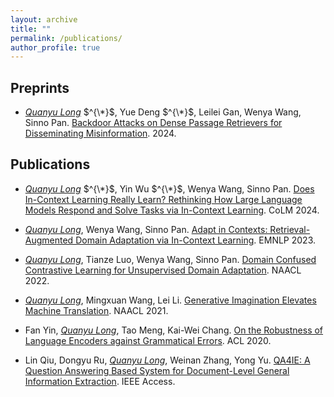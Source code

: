 ```yaml
---
layout: archive
title: ""
permalink: /publications/
author_profile: true
---
```




Preprints
---

*    <u><em>Quanyu Long</em></u> $^{\*}$, Yue Deng $^{\*}$, Leilei Gan, Wenya Wang, Sinno Pan. [Backdoor Attacks on Dense Passage Retrievers for Disseminating Misinformation](<https://arxiv.org/abs/2402.13532v1>). 2024.


Publications
---

*    <u><em>Quanyu Long</em></u> $^{\*}$, Yin Wu $^{\*}$, Wenya Wang, Sinno Pan. [Does In-Context Learning Really Learn? Rethinking How Large Language Models Respond and Solve Tasks via In-Context Learning](<https://arxiv.org/abs/2404.07546>). CoLM 2024.

*    <u><em>Quanyu Long</em></u>, Wenya Wang, Sinno Pan. [Adapt in Contexts: Retrieval-Augmented Domain Adaptation via In-Context Learning](<https://arxiv.org/abs/2311.11551>). EMNLP 2023.

*    <u><em>Quanyu Long</em></u>, Tianze Luo, Wenya Wang, Sinno Pan. [Domain Confused Contrastive Learning for Unsupervised Domain Adaptation](<https://arxiv.org/abs/2207.04564>). NAACL 2022.

*    <u><em>Quanyu Long</em></u>, Mingxuan Wang, Lei Li. [Generative Imagination Elevates Machine Translation](<https://arxiv.org/abs/2009.09654>). NAACL 2021.

*    Fan Yin, <u><em>Quanyu Long</em></u>, Tao Meng, Kai-Wei Chang. [On the Robustness of Language Encoders against Grammatical Errors](<https://arxiv.org/abs/2005.05683>). ACL 2020.

*    Lin Qiu, Dongyu Ru, <u><em>Quanyu Long</em></u>, Weinan Zhang, Yong Yu. [QA4IE: A Question Answering Based System for Document-Level General Information Extraction](<https://ieeexplore.ieee.org/document/8972460>). IEEE Access.
